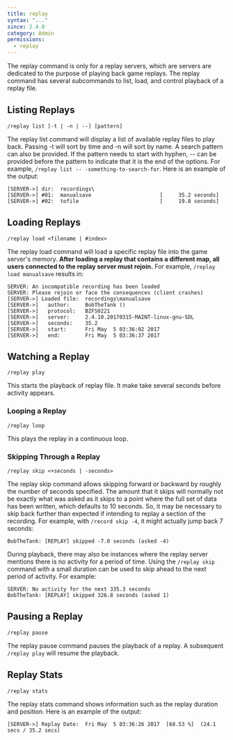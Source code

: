 ```yaml
---
title: replay
syntax: "..."
since: 2.4.0
category: Admin
permissions:
  - replay
---
```


The replay command is only for a replay servers, which are servers are dedicated to the purpose of playing back game replays. The replay command has several subcommands to list, load, and control playback of a replay file.

## Listing Replays

```
/replay list [-t | -n | --] [pattern]
```

The replay list command will display a list of available replay files to play back. Passing -t will sort by time and -n will sort by name. A search pattern can also be provided. If the pattern needs to start with hyphen, -- can be provided before the pattern to indicate that it is the end of the options. For example, `/replay list -- -something-to-search-for`. Here is an example of the output:

```
[SERVER->] dir:  recordings\
[SERVER->] #01:  manualsave                      [     35.2 seconds]
[SERVER->] #02:  tofile                          [     19.8 seconds]
```

## Loading Replays

```
/replay load <filename | #index>
```

The replay load command will load a specific replay file into the game server's memory. **After loading a replay that contains a different map, all users connected to the replay server must rejoin.** For example, `/replay load manualsave` results in:

```
SERVER: An incompatible recording has been loaded
SERVER: Please rejoin or face the consequences (client crashes)
[SERVER->] Loaded file:  recordings\manualsave
[SERVER->]   author:     BobTheTank ()
[SERVER->]   protocol:   BZFS0221
[SERVER->]   server:     2.4.10.20170315-MAINT-linux-gnu-SDL
[SERVER->]   seconds:    35.2
[SERVER->]   start:      Fri May  5 03:36:02 2017
[SERVER->]   end:        Fri May  5 03:36:37 2017
```

## Watching a Replay

```
/replay play
```

This starts the playback of replay file. It make take several seconds before activity appears.

### Looping a Replay

```
/replay loop
```

This plays the replay in a continuous loop.

### Skipping Through a Replay

```
/replay skip <+seconds | -seconds>
```

The replay skip command allows skipping forward or backward by roughly the number of seconds specified. The amount that it skips will normally not be exactly what was asked as it skips to a point where the full set of data has been written, which defaults to 10 seconds. So, it may be necessary to skip back further than expected if intending to replay a section of the recording. For example, with `/record skip -4`, it might actually jump back 7 seconds:

```
BobTheTank: [REPLAY] skipped -7.0 seconds (asked -4)
```

During playback, there may also be instances where the replay server mentions there is no activity for a period of time. Using the `/replay skip` command with a small duration can be used to skip ahead to the next period of activity. For example:

```
SERVER: No activity for the next 335.3 seconds
BobTheTank: [REPLAY] skipped 326.8 seconds (asked 1)
```

## Pausing a Replay

```
/replay pause
```

The replay pause command pauses the playback of a replay. A subsequent `/replay play` will resume the playback.

## Replay Stats

```
/replay stats
```

The replay stats command shows information such as the replay duration and position. Here is an example of the output:

```
[SERVER->] Replay Date:  Fri May  5 03:36:26 2017  [68.53 %]  (24.1 secs / 35.2 secs)
```
